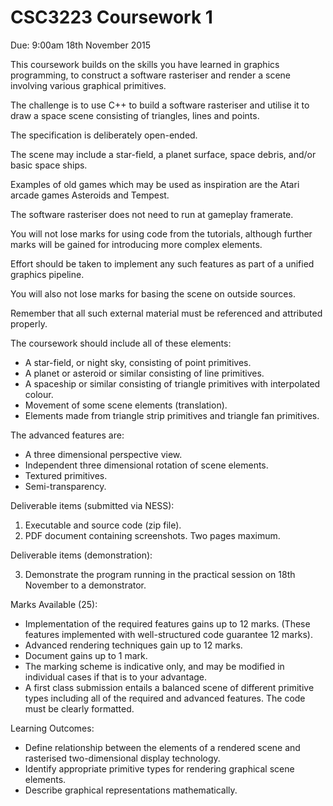 CSC3223 Coursework 1
====================

Due: 9:00am 18th November 2015

This coursework builds on the skills you have learned in graphics programming,
to construct a software rasteriser and render a scene involving various
graphical primitives.

The challenge is to use C++ to build a software rasteriser and utilise it to
draw a space scene consisting of triangles, lines and points.

The specification is deliberately open-ended.

The scene may include a star-field, a planet surface, space debris, and/or
basic space ships.

Examples of old games which may be used as inspiration are the Atari arcade
games Asteroids and Tempest.

The software rasteriser does not need to run at gameplay framerate.

You will not lose marks for using code from the tutorials, although further
marks will be gained for introducing more complex elements.

Effort should be taken to implement any such features as part of a unified
graphics pipeline.

You will also not lose marks for basing the scene on outside sources.

Remember that all such external material must be referenced and attributed
properly.

The coursework should include all of these elements:

- A star-field, or night sky, consisting of point primitives.
- A planet or asteroid or similar consisting of line primitives.
- A spaceship or similar consisting of triangle primitives with interpolated
  colour.
- Movement of some scene elements (translation).
- Elements made from triangle strip primitives and triangle fan primitives.

The advanced features are:

- A three dimensional perspective view.
- Independent three dimensional rotation of scene elements.
- Textured primitives.
- Semi-transparency.

Deliverable items (submitted via NESS):

1. Executable and source code (zip file).
2. PDF document containing screenshots. Two pages maximum.

Deliverable items (demonstration):

3. Demonstrate the program running in the practical session on 18th November
   to a demonstrator.

Marks Available (25):

- Implementation of the required features gains up to 12 marks. (These features
  implemented with well-structured code guarantee 12 marks).
- Advanced rendering techniques gain up to 12 marks.
- Document gains up to 1 mark.
- The marking scheme is indicative only, and may be modified in individual
  cases if that is to your advantage.
- A first class submission entails a balanced scene of different primitive
  types including all of the required and advanced features. The code must be
  clearly formatted.

Learning Outcomes:

- Define relationship between the elements of a rendered scene and rasterised
  two-dimensional display technology.
- Identify appropriate primitive types for rendering graphical scene elements.
- Describe graphical representations mathematically.